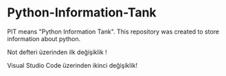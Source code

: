 # Python-Information-Tank
PIT means "Python Information Tank".
This repository was created to store information about python.

Not defteri üzerinden ilk değişiklik !

Visual Studio Code üzerinden ikinci değişiklik!